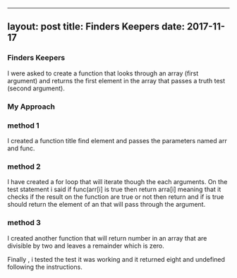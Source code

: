 
---
layout: post
title: Finders Keepers
date: 2017-11-17
---

### Finders Keepers

I were asked to create a function that looks through an array (first argument) and returns the first element in the array that passes a truth test (second argument).


### My Approach

### method 1

I created a function title find element and passes the parameters
named  arr and func.  

### method 2

I have created  a for loop that will iterate though the each 
arguments. On the test statement i said  if func(arr[i] is true
then return arra[i] meaning that it checks if the  result on the 
function are true or not then return  and if is true should return 
the element of an that will pass through the argument.

### method 3

I created another function that will return number in an array that are 
divisible by two and leaves a remainder which is zero.


Finally , i tested the test it was working and it returned  eight and undefined 
following the instructions.

